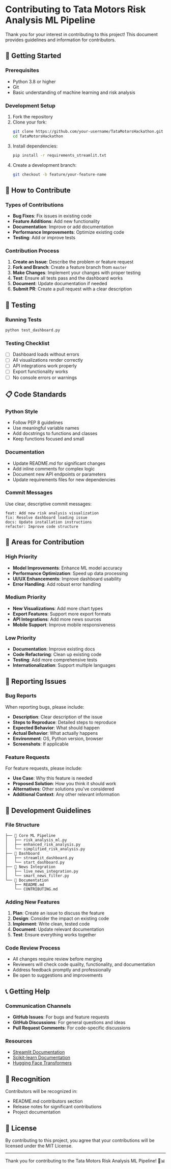 # Contributing to Tata Motors Risk Analysis ML Pipeline

Thank you for your interest in contributing to this project! This document provides guidelines and information for contributors.

## 🚀 Getting Started

### Prerequisites
- Python 3.8 or higher
- Git
- Basic understanding of machine learning and risk analysis

### Development Setup
1. Fork the repository
2. Clone your fork:
   ```bash
   git clone https://github.com/your-username/TataMotorsHackathon.git
   cd TataMotorsHackathon
   ```
3. Install dependencies:
   ```bash
   pip install -r requirements_streamlit.txt
   ```
4. Create a development branch:
   ```bash
   git checkout -b feature/your-feature-name
   ```

## 📝 How to Contribute

### Types of Contributions
- **Bug Fixes**: Fix issues in existing code
- **Feature Additions**: Add new functionality
- **Documentation**: Improve or add documentation
- **Performance Improvements**: Optimize existing code
- **Testing**: Add or improve tests

### Contribution Process
1. **Create an Issue**: Describe the problem or feature request
2. **Fork and Branch**: Create a feature branch from `master`
3. **Make Changes**: Implement your changes with proper testing
4. **Test**: Ensure all tests pass and the dashboard works
5. **Document**: Update documentation if needed
6. **Submit PR**: Create a pull request with a clear description

## 🧪 Testing

### Running Tests
```bash
python test_dashboard.py
```

### Testing Checklist
- [ ] Dashboard loads without errors
- [ ] All visualizations render correctly
- [ ] API integrations work properly
- [ ] Export functionality works
- [ ] No console errors or warnings

## 📋 Code Standards

### Python Style
- Follow PEP 8 guidelines
- Use meaningful variable names
- Add docstrings to functions and classes
- Keep functions focused and small

### Documentation
- Update README.md for significant changes
- Add inline comments for complex logic
- Document new API endpoints or parameters
- Update requirements files for new dependencies

### Commit Messages
Use clear, descriptive commit messages:
```
feat: Add new risk analysis visualization
fix: Resolve dashboard loading issue
docs: Update installation instructions
refactor: Improve code structure
```

## 🎯 Areas for Contribution

### High Priority
- **Model Improvements**: Enhance ML model accuracy
- **Performance Optimization**: Speed up data processing
- **UI/UX Enhancements**: Improve dashboard usability
- **Error Handling**: Add robust error handling

### Medium Priority
- **New Visualizations**: Add more chart types
- **Export Features**: Support more export formats
- **API Integrations**: Add more news sources
- **Mobile Support**: Improve mobile responsiveness

### Low Priority
- **Documentation**: Improve existing docs
- **Code Refactoring**: Clean up existing code
- **Testing**: Add more comprehensive tests
- **Internationalization**: Support multiple languages

## 🐛 Reporting Issues

### Bug Reports
When reporting bugs, please include:
- **Description**: Clear description of the issue
- **Steps to Reproduce**: Detailed steps to reproduce
- **Expected Behavior**: What should happen
- **Actual Behavior**: What actually happens
- **Environment**: OS, Python version, browser
- **Screenshots**: If applicable

### Feature Requests
For feature requests, please include:
- **Use Case**: Why this feature is needed
- **Proposed Solution**: How you think it should work
- **Alternatives**: Other solutions you've considered
- **Additional Context**: Any other relevant information

## 🔧 Development Guidelines

### File Structure
```
├── 📁 Core ML Pipeline
│   ├── risk_analysis_ml.py
│   ├── enhanced_risk_analysis.py
│   └── simplified_risk_analysis.py
├── 📁 Dashboard
│   ├── streamlit_dashboard.py
│   └── start_dashboard.py
├── 📁 News Integration
│   ├── live_news_integration.py
│   └── smart_news_filter.py
└── 📁 Documentation
    ├── README.md
    └── CONTRIBUTING.md
```

### Adding New Features
1. **Plan**: Create an issue to discuss the feature
2. **Design**: Consider the impact on existing code
3. **Implement**: Write clean, tested code
4. **Document**: Update relevant documentation
5. **Test**: Ensure everything works together

### Code Review Process
- All changes require review before merging
- Reviewers will check code quality, functionality, and documentation
- Address feedback promptly and professionally
- Be open to suggestions and improvements

## 📞 Getting Help

### Communication Channels
- **GitHub Issues**: For bugs and feature requests
- **GitHub Discussions**: For general questions and ideas
- **Pull Request Comments**: For code-specific discussions

### Resources
- [Streamlit Documentation](https://docs.streamlit.io/)
- [Scikit-learn Documentation](https://scikit-learn.org/stable/)
- [Hugging Face Transformers](https://huggingface.co/docs/transformers/)

## 🎉 Recognition

Contributors will be recognized in:
- README.md contributors section
- Release notes for significant contributions
- Project documentation

## 📄 License

By contributing to this project, you agree that your contributions will be licensed under the MIT License.

---

Thank you for contributing to the Tata Motors Risk Analysis ML Pipeline! 🚗📊
